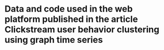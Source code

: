 # Data and code used in the web platform published in the article Clickstream user behavior clustering using graph time series
